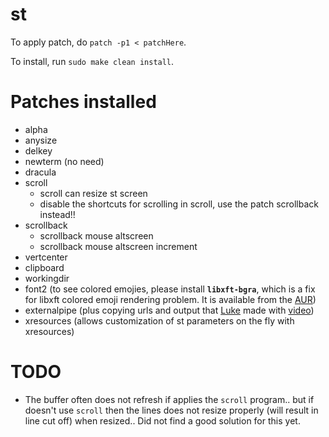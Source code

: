 # st

To apply patch, do `patch -p1 < patchHere`.

To install, run `sudo make clean install`.

# Patches installed
- alpha
- anysize
- delkey
- newterm (no need)
- dracula
- scroll
    - scroll can resize st screen
    - disable the shortcuts for scrolling in scroll, use the patch scrollback instead!!
- scrollback
    - scrollback mouse altscreen
    - scrollback mouse altscreen increment
- vertcenter
- clipboard
- workingdir
- font2 (to see colored emojies, please install **`libxft-bgra`**, which is a fix for libxft colored emoji rendering problem. It is available from the [AUR](https://aur.archlinux.org/packages/libxft-bgra/))
- externalpipe (plus copying urls and output that [Luke](https://github.com/LukeSmithxyz/st) made with [video](https://www.youtube.com/watch?v=5E9bO5ZURcs&ab_channel=LukeSmith))
- xresources (allows customization of st parameters on the fly with xresources) 


# TODO
- The buffer often does not refresh if applies the `scroll` program.. but if doesn't use `scroll` then the lines does not resize properly (will result in line cut off) when resized.. Did not find a good solution for this yet.
